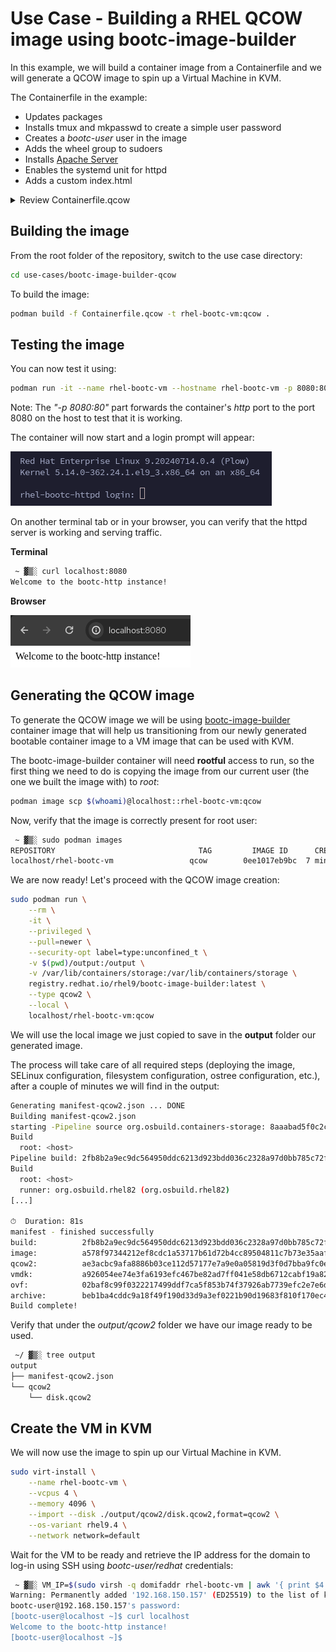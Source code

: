 # Use Case - Building a RHEL QCOW image using bootc-image-builder

In this example, we will build a container image from a Containerfile and we will generate a QCOW image to spin up a Virtual Machine in KVM.

The Containerfile in the example:

- Updates packages
- Installs tmux and mkpasswd to create a simple user password
- Creates a *bootc-user* user in the image
- Adds the wheel group to sudoers
- Installs [Apache Server](https://httpd.apache.org/)
- Enables the systemd unit for httpd
- Adds a custom index.html

<details>
  <summary>Review Containerfile.qcow</summary>
  ```dockerfile
  --8<-- "use-cases/bootc-image-builder-qcow/Containerfile.qcow"
  ```
</details>

## Building the image

From the root folder of the repository, switch to the use case directory:

```bash
cd use-cases/bootc-image-builder-qcow
```

To build the image:

```bash
podman build -f Containerfile.qcow -t rhel-bootc-vm:qcow .
```

## Testing the image

You can now test it using:

```bash
podman run -it --name rhel-bootc-vm --hostname rhel-bootc-vm -p 8080:80 rhel-bootc-vm:qcow
```

Note: The *"-p 8080:80"* part forwards the container's *http* port to the port 8080 on the host to test that it is working.

The container will now start and a login prompt will appear:

![](./assets/bootc-container.png)

On another terminal tab or in your browser, you can verify that the httpd server is working and serving traffic.

**Terminal**

```bash
 ~ ▓▒░ curl localhost:8080
Welcome to the bootc-http instance!
```

**Browser**

![](./assets/browser-test.png)

## Generating the QCOW image

To generate the QCOW image we will be using [bootc-image-builder](https://github.com/osbuild/bootc-image-builder) container image that will help us transitioning from our newly generated bootable container image to a VM image that can be used with KVM.

The bootc-image-builder container will need **rootful** access to run, so the first thing we need to do is copying the image from our current user (the one we built the image with) to *root*:

```bash
podman image scp $(whoami)@localhost::rhel-bootc-vm:qcow
```

Now, verify that the image is correctly present for root user:

```bash
 ~ ▓▒░ sudo podman images
REPOSITORY                                TAG         IMAGE ID      CREATED        SIZE
localhost/rhel-bootc-vm                 qcow        0ee1017eb9bc  7 minutes ago  1.81 GB
```

We are now ready!
Let's proceed with the QCOW image creation:

```bash
sudo podman run \
    --rm \
    -it \
    --privileged \
    --pull=newer \
    --security-opt label=type:unconfined_t \
    -v $(pwd)/output:/output \
    -v /var/lib/containers/storage:/var/lib/containers/storage \
    registry.redhat.io/rhel9/bootc-image-builder:latest \
    --type qcow2 \
    --local \
    localhost/rhel-bootc-vm:qcow
```

We will use the local image we just copied to save in the **output** folder our generated image.

The process will take care of all required steps (deploying the image, SELinux configuration, filesystem configuration, ostree configuration, etc.), after a couple of minutes we will find in the output:

```bash
Generating manifest-qcow2.json ... DONE
Building manifest-qcow2.json
starting -Pipeline source org.osbuild.containers-storage: 8aaabad5f0c2c00eb12666076be4e6843f04e262230e2976dbb1218e96f2ca53
Build
  root: <host>
Pipeline build: 2fb8b2a9ec9dc564950ddc6213d923bdd036c2328a97d0bb785c72fb5b6e1154
Build
  root: <host>
  runner: org.osbuild.rhel82 (org.osbuild.rhel82)
[...]

⏱  Duration: 81s
manifest - finished successfully
build:          2fb8b2a9ec9dc564950ddc6213d923bdd036c2328a97d0bb785c72fb5b6e1154
image:          a578f97344212ef8cdc1a53717b61d72b4cc89504811c7b73e35aafe9a4011e5
qcow2:          ae3acbc9afa8886b03ce112d57177e7a9e0a05819d3f0d7bba9fc0e2663fddf5
vmdk:           a926054ee74e3fa6193efc467be82ad7ff041e58db6712cabf19a82793cbc345
ovf:            02baf8c99f0322217499ddf7ca5f853b74f37926ab7739efc2e7e6dd87ecc8c1
archive:        beb1ba4cddc9a18f49f190d33d9a3ef0221b90d19683f810f170ec4629c55f39
Build complete!

```

Verify that under the *output/qcow2* folder we have our image ready to be used.

```bash
 ~/ ▓▒░ tree output
output
├── manifest-qcow2.json
└── qcow2
    └── disk.qcow2
```

## Create the VM in KVM

We will now use the image to spin up our Virtual Machine in KVM.

```bash
sudo virt-install \
    --name rhel-bootc-vm \
    --vcpus 4 \
    --memory 4096 \
    --import --disk ./output/qcow2/disk.qcow2,format=qcow2 \
    --os-variant rhel9.4 \
    --network network=default
```

Wait for the VM to be ready and retrieve the IP address for the domain to log-in using SSH using *bootc-user/redhat* credentials:

```bash
 ~ ▓▒░ VM_IP=$(sudo virsh -q domifaddr rhel-bootc-vm | awk '{ print $4 }' | cut -d"/" -f1) && ssh bootc-user@$VM_IP
Warning: Permanently added '192.168.150.157' (ED25519) to the list of known hosts.
bootc-user@192.168.150.157's password:
[bootc-user@localhost ~]$ curl localhost
Welcome to the bootc-http instance!
[bootc-user@localhost ~]$
```

